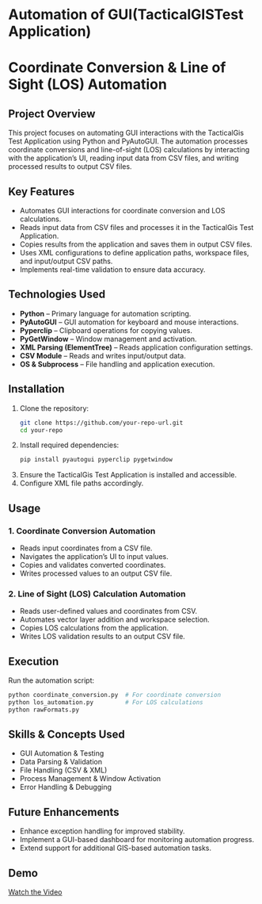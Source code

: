 # Automation of GUI(TacticalGISTest Application)

# Coordinate Conversion & Line of Sight (LOS) Automation

## Project Overview
This project focuses on automating GUI interactions with the TacticalGis Test Application using Python and PyAutoGUI. The automation processes coordinate conversions and line-of-sight (LOS) calculations by interacting with the application’s UI, reading input data from CSV files, and writing processed results to output CSV files.

## Key Features
- Automates GUI interactions for coordinate conversion and LOS calculations.
- Reads input data from CSV files and processes it in the TacticalGis Test Application.
- Copies results from the application and saves them in output CSV files.
- Uses XML configurations to define application paths, workspace files, and input/output CSV paths.
- Implements real-time validation to ensure data accuracy.

## Technologies Used
- **Python** – Primary language for automation scripting.
- **PyAutoGUI** – GUI automation for keyboard and mouse interactions.
- **Pyperclip** – Clipboard operations for copying values.
- **PyGetWindow** – Window management and activation.
- **XML Parsing (ElementTree)** – Reads application configuration settings.
- **CSV Module** – Reads and writes input/output data.
- **OS & Subprocess** – File handling and application execution.

## Installation
1. Clone the repository:
   ```bash
   git clone https://github.com/your-repo-url.git
   cd your-repo
   ```
2. Install required dependencies:
   ```bash
   pip install pyautogui pyperclip pygetwindow
   ```
3. Ensure the TacticalGis Test Application is installed and accessible.
4. Configure XML file paths accordingly.

## Usage
### 1. Coordinate Conversion Automation
- Reads input coordinates from a CSV file.
- Navigates the application’s UI to input values.
- Copies and validates converted coordinates.
- Writes processed values to an output CSV file.

### 2. Line of Sight (LOS) Calculation Automation
- Reads user-defined values and coordinates from CSV.
- Automates vector layer addition and workspace selection.
- Copies LOS calculations from the application.
- Writes LOS validation results to an output CSV file.

## Execution
Run the automation script:
```bash
python coordinate_conversion.py  # For coordinate conversion
python los_automation.py         # For LOS calculations
python rawFormats.py
```

## Skills & Concepts Used
- GUI Automation & Testing
- Data Parsing & Validation
- File Handling (CSV & XML)
- Process Management & Window Activation
- Error Handling & Debugging

## Future Enhancements
- Enhance exception handling for improved stability.
- Implement a GUI-based dashboard for monitoring automation progress.
- Extend support for additional GIS-based automation tasks.


## Demo
[Watch the Video](https://github.com/Princek469/Automation_TacticalGISTester_Application/raw/main/coordinate_conversion.mp4)

